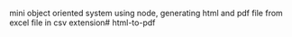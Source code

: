 mini object oriented system using node, generating html and pdf file from excel file in csv extension#   h t m l - t o - p d f  
 